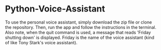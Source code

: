 # Python-Voice-Assistant
To use the personal voice assistant, simply download the zip file or clone the repository. Then, run the app and follow the instructions in the terminal.
Also note, when the quit command is used, a message that reads 'Friday shutting down' is displayed. Friday is the name of the voice assistant (kind of like Tony Stark's voice assistant).
